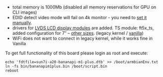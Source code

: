 - total memory is 1000Mb (disabled all memory reservations for GPU on CLI images)
- EDID detect video mode will fail on 4k monitor - you need to [set it manually](http://docs.armbian.com/Hardware_Allwinner/#how-to-reconfigure-video-output).
- drivers for [LVDS LCD display modules](http://www.lenovator.com/7-inch-LCD) are added. TS module: ft5x_ts, added configuration for 7″ – [other sizes](https://github.com/LeMaker/fex_configuration/tree/master/fex). (legacy kernel / [vanilla](https://github.com/igorpecovnik/lib/blob/master/patch/kernel/sunxi-next/bananapipro_lemaker_lcd.patch.disabled))
- WiFi does not want to connect in legacy kernel, while it works fine in Vanilla

To get full functionality of this board please login as root and execute:

    echo 'fdtfile=sun7i-a20-bananapi-m1-plus.dtb' >> /boot/armbianEnv.txt    
    ln -fs bin/bananapim1plus.bin /boot/script.bin
	reboot